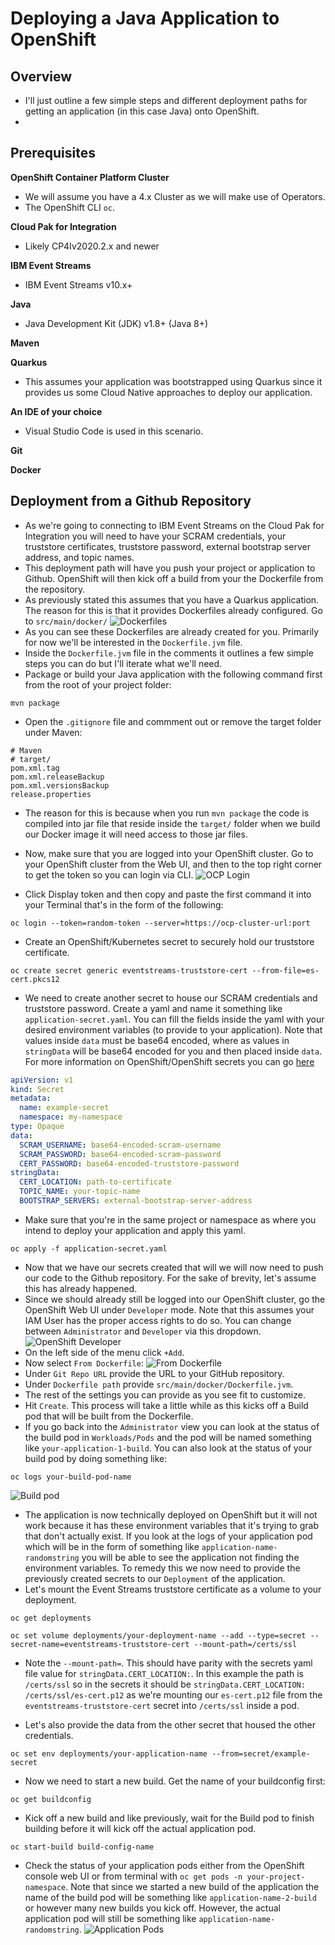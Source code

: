 # Deploying a Java Application to OpenShift

## Overview
- I'll just outline a few simple steps and different deployment paths for getting an application (in this case Java) onto OpenShift.
- 

## Prerequisites
**OpenShift Container Platform Cluster**
- We will assume you have a 4.x Cluster as we will make use of Operators.
- The OpenShift CLI `oc`.

**Cloud Pak for Integration**
- Likely CP4Iv2020.2.x and newer

**IBM Event Streams**
- IBM Event Streams v10.x+

**Java**
- Java Development Kit (JDK) v1.8+ (Java 8+)

**Maven**

**Quarkus**
- This assumes your application was bootstrapped using Quarkus since it provides us some Cloud Native approaches to deploy our application.

**An IDE of your choice**
- Visual Studio Code is used in this scenario.

**Git**

**Docker**


## Deployment from a Github Repository
- As we're going to connecting to IBM Event Streams on the Cloud Pak for Integration you will need to have your SCRAM credentials, your truststore certificates, truststore password, external bootstrap server address, and topic names.
- This deployment path will have you push your project or application to Github. OpenShift will then kick off a build from your the Dockerfile from the repository.
- As previously stated this assumes that you have a Quarkus application. The reason for this is that it provides Dockerfiles already configured. Go to `src/main/docker/`
![Dockerfiles](./images/Docker.png)
- As you can see these Dockerfiles are already created for you. Primarily for now we'll be interested in the `Dockerfile.jvm` file.
- Inside the `Dockerfile.jvm` file in the comments it outlines a few simple steps you can do but I'll iterate what we'll need.
- Package or build your Java application with the following command first from the root of your project folder:
```shell
mvn package
```
- Open the `.gitignore` file and commment out or remove the target folder under Maven:
```shell
# Maven
# target/
pom.xml.tag
pom.xml.releaseBackup
pom.xml.versionsBackup
release.properties
```
- The reason for this is because when you run `mvn package` the code is compiled into jar file that reside inside the `target/` folder when we build our Docker image it will need access to those jar files.

- Now, make sure that you are logged into your OpenShift cluster. Go to your OpenShift cluster from the Web UI, and then to the top right corner to get the token so you can login via CLI.
![OCP Login](./images/ocp-login.png)
- Click Display token and then copy and paste the first command it into your Terminal that's in the form of the following:
```shell
oc login --token=random-token --server=https://ocp-cluster-url:port
```

- Create an OpenShift/Kubernetes secret to securely hold our truststore certificate.
```shell
oc create secret generic eventstreams-truststore-cert --from-file=es-cert.pkcs12
```

- We need to create another secret to house our SCRAM credentials and truststore password. Create a yaml and name it something like `application-secret.yaml`. You can fill the fields inside the yaml with your desired environment variables (to provide to your application). Note that values inside `data` must be base64 encoded, where as values in `stringData` will be base64 encoded for you and then placed inside `data`. For more information on OpenShift/OpenShift secrets you can go [here](https://docs.openshift.com/container-platform/4.5/nodes/pods/nodes-pods-secrets.html)

```yaml
apiVersion: v1
kind: Secret
metadata:
  name: example-secret
  namespace: my-namespace
type: Opaque 
data: 
  SCRAM_USERNAME: base64-encoded-scram-username
  SCRAM_PASSWORD: base64-encoded-scram-password
  CERT_PASSWORD: base64-encoded-truststore-password
stringData: 
  CERT_LOCATION: path-to-certificate
  TOPIC_NAME: your-topic-name
  BOOTSTRAP_SERVERS: external-bootstrap-server-address
```
- Make sure that you're in the same project or namespace as where you intend to deploy your application and apply this yaml.
```shell
oc apply -f application-secret.yaml
```

- Now that we have our secrets created that will we will now need to push our code to the Github repository. For the sake of brevity, let's assume this has already happened.
- Since we should already still be logged into our OpenShift cluster, go the OpenShift Web UI under `Developer` mode. Note that this assumes your IAM User has the proper access rights to do so. You can change between `Administrator` and `Developer` via this dropdown.
![OpenShift Developer](./images/ocp-developer.png)
- On the left side of the menu click `+Add`.
- Now select `From Dockerfile`:
![From Dockerfile](./images/from-dockerfile.png)
- Under `Git Repo URL` provide the URL to your GitHub repository.
- Under `Dockerfile path` provide `src/main/docker/Dockerfile.jvm`. 
- The rest of the settings you can provide as you see fit to customize.
- Hit `Create`. This process will take a little while as this kicks off a Build pod that will be built from the Dockerfile.
- If you go back into the `Administrator` view you can look at the status of the build pod in `Workloads/Pods` and the pod will be named something like `your-application-1-build`. You can also look at the status of your build pod by doing something like:
```shell
oc logs your-build-pod-name
```
![Build pod](./images/build-pod.png)

- The application is now technically deployed on OpenShift but it will not work because it has these environment variables that it's trying to grab that don't actually exist. If you look at the logs of your application pod which will be in the form of something like `application-name-randomstring` you will be able to see the application not finding the environment variables. To remedy this we now need to provide the previously created secrets to our `Deployment` of the application.
- Let's mount the Event Streams truststore certificate as a volume to your deployment.
```shell
oc get deployments
```
```shell
oc set volume deployments/your-deployment-name --add --type=secret --secret-name=eventstreams-truststore-cert --mount-path=/certs/ssl
```
- Note the `--mount-path=`. This should have parity with the secrets yaml file value for `stringData.CERT_LOCATION:`. In this example the path is `/certs/ssl` so in the secrets it should be `stringData.CERT_LOCATION: /certs/ssl/es-cert.p12` as we're mounting our `es-cert.p12` file from the `eventstreams-truststore-cert` secret into `/certs/ssl` inside a pod.

- Let's also provide the data from the other secret that housed the other credentials.
```shell
oc set env deployments/your-application-name --from=secret/example-secret
```

- Now we need to start a new build. Get the name of your buildconfig first:
```shell
oc get buildconfig
```
- Kick off a new build and like previously, wait for the Build pod to finish building before it will kick off the actual application pod.
```shell
oc start-build build-config-name
```

- Check the status of your application pods either from the OpenShift console web UI or from terminal with `oc get pods -n your-project-namespace`. Note that since we started a new build of the application the name of the build pod will be something like `application-name-2-build` or however many new builds you kick off. However, the actual application pod will still be something like `application-name-randomstring`. 
![Application Pods](./images/application-pods.png)


